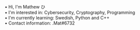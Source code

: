 • Hi, I'm Mathew ひ</br>
• I'm interested in: Cybersecurity, Cryptography, Programming</br>
• I'm currently learning: Swedish, Python and C++</br>
• Contact information: .Mat#6732</br>
